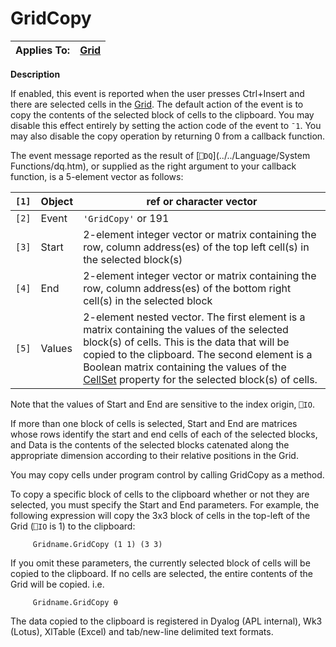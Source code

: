 



<h1 class="heading"><span class="name">GridCopy</span></h1>

| Applies To: | [Grid](../a-z/grid.md) |
| --- | ---  |


**Description**


If enabled, this event is reported when the user presses Ctrl+Insert and there are selected cells in the [Grid](../a-z/grid.md). The default action of the event is to copy the contents of the selected block of cells to the clipboard. You may disable this effect entirely by setting the action code of the event to `¯1`. You may also disable the copy operation by returning 0 from a callback function.


The event message reported as the result of [`⎕DQ`](../../Language/System Functions/dq.htm), or supplied as the right argument to your callback function, is a 5-element vector as follows:


| `[1]` | Object | ref or character vector |
| --- | --- | ---  |
| `[2]` | Event | `'GridCopy'` or 191 |
| `[3]` | Start | 2-element integer vector or matrix containing the row, column address(es) of the top left cell(s) in the selected block(s) |
| `[4]` | End | 2-element integer vector or matrix containing the row, column address(es) of the bottom right cell(s) in the selected block |
| `[5]` | Values | 2-element nested vector. The first element is a matrix containing the values of the selected block(s) of cells. This is the data that will be copied to the clipboard. The second element is a Boolean matrix containing the values of the [CellSet](../a-z/cellset.md) property for the selected block(s) of cells. |


Note that the values of Start and End are sensitive to the index origin, `⎕IO`.


If more than one block of cells is selected, Start and End are matrices whose rows identify the start and end cells of each of the selected blocks, and Data is the contents of the selected blocks catenated along the appropriate dimension according to their relative positions in the Grid.


You may copy cells under program control by calling GridCopy as a method.


To copy a specific block of cells to the clipboard whether or not they are selected, you must specify the Start and End parameters. For example, the following expression will copy the 3x3 block of cells in the top-left of the Grid (`⎕IO` is 1) to the clipboard:
```apl
     Gridname.GridCopy (1 1) (3 3)
```


If you omit these parameters, the currently selected block of cells will be copied to the clipboard. If no cells are selected, the entire contents of the Grid will be copied. i.e.
```apl
     Gridname.GridCopy ⍬
```


The data copied to the clipboard is registered in Dyalog (APL internal), Wk3 (Lotus), XlTable (Excel) and tab/new-line delimited text formats.


